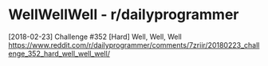 # WellWellWell - r/dailyprogrammer
[2018-02-23] Challenge #352 [Hard] Well, Well, Well
https://www.reddit.com/r/dailyprogrammer/comments/7zriir/20180223_challenge_352_hard_well_well_well/
